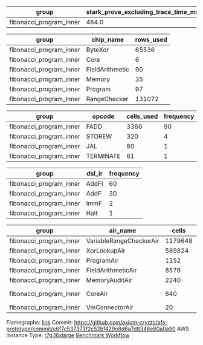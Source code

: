 | group | stark_prove_excluding_trace_time_ms | total_cells | total_cells_used | trace_gen_time_ms |
| --- | --- | --- | --- | --- |
| fibonacci_program_inner | 464.0 | 1782300 | 200526 | 0.0 |

| group | chip_name | rows_used |
| --- | --- | --- |
| fibonacci_program_inner | ByteXor | 65536 |
| fibonacci_program_inner | Core | 6 |
| fibonacci_program_inner | FieldArithmetic | 90 |
| fibonacci_program_inner | Memory | 35 |
| fibonacci_program_inner | Program | 97 |
| fibonacci_program_inner | RangeChecker | 131072 |

| group | opcode | cells_used | frequency |
| --- | --- | --- | --- |
| fibonacci_program_inner | FADD | 3360 | 90 |
| fibonacci_program_inner | STOREW | 320 | 4 |
| fibonacci_program_inner | JAL | 80 | 1 |
| fibonacci_program_inner | TERMINATE | 61 | 1 |

| group | dsl_ir | frequency |
| --- | --- | --- |
| fibonacci_program_inner | AddFI | 60 |
| fibonacci_program_inner | AddF | 30 |
| fibonacci_program_inner | ImmF | 2 |
| fibonacci_program_inner | Halt | 1 |

| group | air_name | cells | constraints | interactions | main_cols | perm_cols | prep_cols | quotient_deg | rows |
| --- | --- | --- | --- | --- | --- | --- | --- | --- | --- |
| fibonacci_program_inner | VariableRangeCheckerAir | 1179648 | 4 | 1 | 1 | 8 | 2 | 1 | 131072 |
| fibonacci_program_inner | XorLookupAir | 589824 | 4 | 1 | 1 | 8 | 3 | 1 | 65536 |
| fibonacci_program_inner | ProgramAir | 1152 | 4 | 1 | 1 | 8 | 9 | 1 | 128 |
| fibonacci_program_inner | FieldArithmeticAir | 8576 | 28 | 15 | 31 | 36 | 0 | 2 | 128 |
| fibonacci_program_inner | MemoryAuditAir | 2240 | 21 | 6 | 19 | 16 | 0 | 2 | 64 |
| fibonacci_program_inner | CoreAir | 840 | 114 <span style="color: red">(+0.9%)</span> | 19 | 61 | 44 | 0 | 2 | 8 |
| fibonacci_program_inner | VmConnectorAir | 20 | 4 | 2 | 2 | 8 | 1 | 2 | 2 |



Flamegraphs: [link](https://github.com/axiom-crypto/afs-prototype/actions/runs/11022923197/artifacts/1974190133)
Commit: https://github.com/axiom-crypto/afs-prototype/commit/c6f7c537373f2c52bf429e8d6a7d8346e60a0a90
AWS Instance Type: [r7g.16xlarge](https://instances.vantage.sh/aws/ec2/r7g.16xlarge)
[Benchmark Workflow](https://github.com/axiom-crypto/afs-prototype/actions/runs/11022923197)

